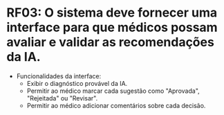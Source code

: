 # RF03: O sistema deve fornecer uma interface para que médicos possam avaliar e validar as recomendações da IA.

- Funcionalidades da interface:
  - Exibir o diagnóstico provável da IA.
  - Permitir ao médico marcar cada sugestão como "Aprovada", "Rejeitada" ou "Revisar".
  - Permitir ao médico adicionar comentários sobre cada decisão.
